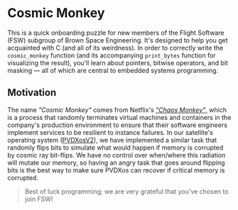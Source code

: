 # Cosmic Monkey

This is a quick onboarding puzzle for new members of the Flight Software (FSW) subgroup of Brown Space Engineering. It's designed to help you get acquainted with C (and all of its weirdness).
In order to correctly write the `cosmic_monkey` function (and its accompanying `print_bytes` function for visualizing the result), you'll learn about pointers, bitwise operators, 
and bit masking — all of which are central to embedded systems programming.

## Motivation

The name *"Cosmic Monkey"* comes from Netflix's [*"Chaos Monkey"*](https://github.com/Netflix/chaosmonkey?tab=readme-ov-file), which is a process that randomly terminates virtual machines and containers in the company's production environment to ensure that their software engineers
implement services to be resilient to instance failures. In our satellite's operating system ([PVDXosV2](https://github.com/BrownSpaceEngineering/PVDXosV2)), we have implemented a similar task that randomly flips bits to simulate what would happen
if memory is corrupted by cosmic ray bit-flips. We have no control over when/where this radiation will mutate our memory, so having an angry task that goes around flipping bits is the best way
to make sure PVDXos can recover if critical memory is corrupted.

> Best of luck programming; we are very grateful that you've chosen to join FSW!
